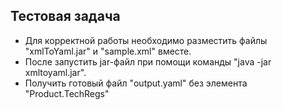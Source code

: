 Тестовая задача
----
- Для корректной работы необходимо разместить файлы "xmlToYaml.jar" и "sample.xml" вместе.</br>
- После запустить jar-файл при помощи команды "java -jar xmltoyaml.jar". </br>
- Получить готовый файл "output.yaml" без элемента "Product.TechRegs"